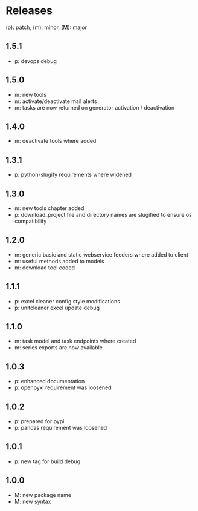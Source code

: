 # Releases

(p): patch, (m): minor, (M): major

## 1.5.1
* p: devops debug

## 1.5.0
* m: new tools
* m: activate/deactivate mail alerts
* m: tasks are now returned on generator activation / deactivation

## 1.4.0
* m: deactivate tools where added

## 1.3.1
* p: python-slugify requirements where widened

## 1.3.0
* m: new tools chapter added
* p: download_project file and directory names are slugified to ensure os compatibility

## 1.2.0
* m: generic basic and static webservice feeders where added to client
* m: useful methods added to models
* m: download tool coded

## 1.1.1
* p: excel cleaner config style modifications
* p: unitcleaner excel update debug

## 1.1.0
* m: task model and task endpoints where created
* m: series exports are now available

## 1.0.3
* p: enhanced documentation
* p: openpyxl requirement was loosened

## 1.0.2
* p: prepared for pypi
* p: pandas requirement was loosened

## 1.0.1
* p: new tag for build debug

## 1.0.0
* M: new package name
* M: new syntax
